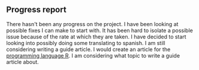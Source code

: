 ## Progress report 

There hasn't been any progress on the project. I have been looking at possible fixes I can make to start with. It has been hard to 
isolate a possible issue because of the rate at which they are taken. I have decided to start looking into possibly doing some
translating to spanish. I am still considering writing a guide article. I would create an article for the [programming language R](https://guide.freecodecamp.org/r). I am 
considering what topic to write a guide article about.
